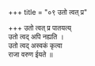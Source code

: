 +++
title = "०९ उतो त्वत् प्र"

+++
उतो त्वत् प्र पातयत्य्  
उतो त्वद् अपि नह्यति ।  
उतो त्वद् अस्वकं कृत्वा  
राजा वरुण ईयते ॥